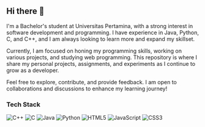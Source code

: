 ## Hi there 👋 
I'm a Bachelor's student at Universitas Pertamina, with a strong interest in software development and programming. I have experience in Java, Python, C, and C++, and I am always looking to learn more and expand my skillset.

Currently, I am focused on honing my programming skills, working on various projects, and studying web programming. This repository is where I share my personal projects, assignments, and experiments as I continue to grow as a developer.

Feel free to explore, contribute, and provide feedback. I am open to collaborations and discussions to enhance my learning journey!

### Tech Stack

![C++](https://img.shields.io/badge/-C++-00599C?style=flat-square&logo=c%2B%2B&logoColor=white)
![C](https://img.shields.io/badge/-C-A8B9CC?style=flat-square&logo=c&logoColor=white)
![Java](https://img.shields.io/badge/-Java-007396?style=flat-square&logo=java&logoColor=white)
![Python](https://img.shields.io/badge/-Python-306998?style=flat-square&logo=python&logoColor=white)
![HTML5](https://img.shields.io/badge/-HTML5-E34F26?style=flat-square&logo=html5&logoColor=white)
![JavaScript](https://img.shields.io/badge/-JavaScript-F7DF1E?style=flat-square&logo=javascript&logoColor=black)
![CSS3](https://img.shields.io/badge/-CSS3-1572B6?style=flat-square&logo=css3&logoColor=white)
